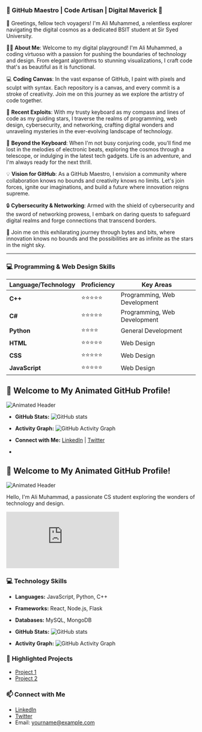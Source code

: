 ### 🌟 GitHub Maestro | Code Artisan | Digital Maverick 🚀

👋 Greetings, fellow tech voyagers! I'm Ali Muhammed, a relentless explorer navigating the digital cosmos as a dedicated BSIT student at Sir Syed University.

👨‍💻 **About Me**: Welcome to my digital playground! I'm Ali Muhammed, a coding virtuoso with a passion for pushing the boundaries of technology and design. From elegant algorithms to stunning visualizations, I craft code that's as beautiful as it is functional.

💻 **Coding Canvas**: In the vast expanse of GitHub, I paint with pixels and sculpt with syntax. Each repository is a canvas, and every commit is a stroke of creativity. Join me on this journey as we explore the artistry of code together.

🚀 **Recent Exploits**: With my trusty keyboard as my compass and lines of code as my guiding stars, I traverse the realms of programming, web design, cybersecurity, and networking, crafting digital wonders and unraveling mysteries in the ever-evolving landscape of technology.

🌌 **Beyond the Keyboard**: When I'm not busy conjuring code, you'll find me lost in the melodies of electronic beats, exploring the cosmos through a telescope, or indulging in the latest tech gadgets. Life is an adventure, and I'm always ready for the next thrill.

💡 **Vision for GitHub**: As a GitHub Maestro, I envision a community where collaboration knows no bounds and creativity knows no limits. Let's join forces, ignite our imaginations, and build a future where innovation reigns supreme.

🔒 **Cybersecurity & Networking**: Armed with the shield of cybersecurity and the sword of networking prowess, I embark on daring quests to safeguard digital realms and forge connections that transcend borders.

🌟 Join me on this exhilarating journey through bytes and bits, where innovation knows no bounds and the possibilities are as infinite as the stars in the night sky.

---

### 💻 **Programming & Web Design Skills**

| **Language/Technology**     | **Proficiency**      | **Key Areas**                 |
|-----------------------------|----------------------|---------------------------|
| **C++**                     | ⭐⭐⭐⭐⭐               | Programming, Web Development |
| **C#**                      | ⭐⭐⭐⭐⭐               | Programming, Web Development |
| **Python**                  | ⭐⭐⭐⭐                | General Development        |
| **HTML**                    | ⭐⭐⭐⭐⭐               | Web Design                 |
| **CSS**                     | ⭐⭐⭐⭐⭐               | Web Design                 |
| **JavaScript**              | ⭐⭐⭐⭐⭐               | Web Design                 |



## 🎨 **Welcome to My Animated GitHub Profile!**

![Animated Header](https://i.ibb.co/bBbjQ57/Ali-Muhammad.gif)

- **GitHub Stats:** ![GitHub stats](https://github-readme-stats.vercel.app/api?username=YOUR_USERNAME&show_icons=true&theme=radical)

- **Activity Graph:** ![GitHub Activity Graph](https://activity-graph.herokuapp.com/graph?username=YOUR_USERNAME&theme=dracula)

- **Connect with Me:** [LinkedIn](https://www.linkedin.com/in/YOUR_PROFILE) | [Twitter](https://twitter.com/YOUR_PROFILE)
- 
## 🚀 **Welcome to My Animated GitHub Profile!**

![Animated Header](https://i.ibb.co/bBbjQ57/Ali-Muhammad.gif)

Hello, I'm Ali Muhammad, a passionate CS student exploring the wonders of technology and design.

![Animated Icon](https://assets5.lottiefiles.com/packages/lf20_aRQ8em.json)

### 💻 **Technology Skills**

- **Languages:** JavaScript, Python, C++
- **Frameworks:** React, Node.js, Flask
- **Databases:** MySQL, MongoDB

- **GitHub Stats:** ![GitHub stats](https://github-readme-stats.vercel.app/api?username=YOUR_USERNAME&show_icons=true&theme=radical)

- **Activity Graph:** ![GitHub Activity Graph](https://activity-graph.herokuapp.com/graph?username=YOUR_USERNAME&theme=dracula)

### 🌟 **Highlighted Projects**

- [Project 1](https://github.com/yourusername/project1)
- [Project 2](https://github.com/yourusername/project2)

### 📫 **Connect with Me**

- [LinkedIn](https://www.linkedin.com/in/YOUR_PROFILE)
- [Twitter](https://twitter.com/YOUR_PROFILE)
- Email: yourname@example.com
